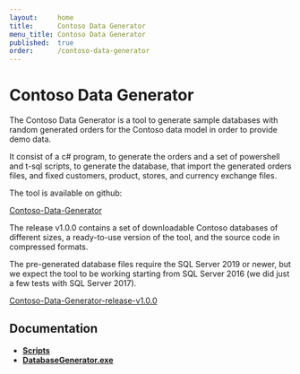 ```yaml
---
layout:     home
title:      Contoso Data Generator
menu_title: Contoso Data Generator
published:  true
order:      /contoso-data-generator
---
```

# Contoso Data Generator

The Contoso Data Generator is a tool to generate sample databases with random generated orders for the Contoso data model in order to provide demo data.

It consist of a c# program, to generate the orders and a set of powershell and t-sql scripts, to generate the database, that import the generated orders files, and fixed customers, product, stores, and currency exchange files.

The tool is available on github: 

[Contoso-Data-Generator](https://github.com/sql-bi/Contoso-Data-Generator)

The release v1.0.0 contains a set of downloadable Contoso databases of different sizes, a ready-to-use version of the tool, and the source code in compressed formats. 

The pre-generated database files require the SQL Server 2019 or newer, but we expect the tool to be working starting from SQL Server 2016 (we did just a few tests with SQL Server 2017).

[Contoso-Data-Generator-release-v1.0.0](https://github.com/sql-bi/Contoso-Data-Generator/releases/tag/v1.0.0)

## Documentation
- [**Scripts**](scripts.md)
- [**DatabaseGenerator.exe**](databasegenerator.md)
